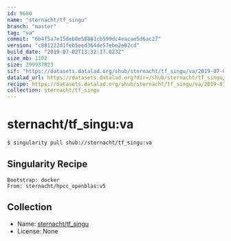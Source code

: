```yaml
---
id: 9680
name: "sternacht/tf_singu"
branch: "master"
tag: "va"
commit: "6b4f5a7e15deb8e58881cb599dc4eacae5d6ac27"
version: "c881222d1feb5eed364de57ebe2e02cd"
build_date: "2019-07-02T13:32:17.023Z"
size_mb: 1102
size: 299937823
sif: "https://datasets.datalad.org/shub/sternacht/tf_singu/va/2019-07-02-6b4f5a7e-c881222d/c881222d1feb5eed364de57ebe2e02cd.simg"
datalad_url: https://datasets.datalad.org?dir=/shub/sternacht/tf_singu/va/2019-07-02-6b4f5a7e-c881222d/
recipe: https://datasets.datalad.org/shub/sternacht/tf_singu/va/2019-07-02-6b4f5a7e-c881222d/Singularity
collection: sternacht/tf_singu
---
```


# sternacht/tf_singu:va

```bash
$ singularity pull shub://sternacht/tf_singu:va
```

## Singularity Recipe

```singularity
Bootstrap: docker
From: sternacht/hpcc_openblas:v5
```

## Collection

 - Name: [sternacht/tf_singu](https://github.com/sternacht/tf_singu)
 - License: None

